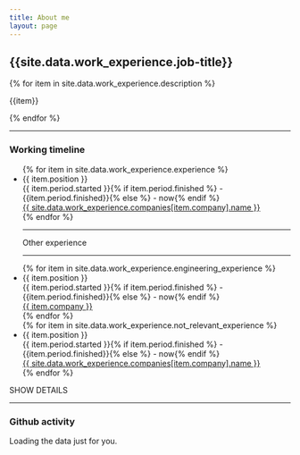 ```yaml
---
title: About me
layout: page
---
```



<h2>
{{site.data.work_experience.job-title}}
</h2>

{% for item in site.data.work_experience.description %}
<p class="cv-description">{{item}}</p>
{% endfor %}

---

<h3>
Working timeline
</h3>

<div class="timeline">
    <div class="timeline-container">
        <ul class="timeline-list">
            {% for item in site.data.work_experience.experience %}
            <li class="timeline-item">
                <div class="timeline-item-content">
                    <div class="timeline-position has-text-white">{{ item.position }}</div>
                    <div class="timeline-period has-text-white">{{ item.period.started }}{% if item.period.finished %} - {{item.period.finished}}{% else %} - now{% endif %}</div>
                    <a class="timeline-company-url has-text-white" href="{{ site.data.work_experience.companies[item.company].url }}" target="_blank" rel="noopener noreferrer">
                        {{ site.data.work_experience.companies[item.company].name }}
                    </a>
                    <span class="circle"></span>
                </div>
            </li>
            {% endfor %}
            <div></div>
            <div class="engineering-experience-msg">
                <div><hr class="timeline-hr"/></div>
                <div>Other experience</div>
                <div><hr class="timeline-hr"/></div>
            </div>
            {% for item in site.data.work_experience.engineering_experience %}
            <li class="timeline-item not-relevant-sum">
                <div class="timeline-item-content">
                    <div class="timeline-position has-text-white">{{ item.position }}</div>
                    <div class="timeline-period has-text-white">{{ item.period.started }}{% if item.period.finished %} - {{item.period.finished}}{% else %} - now{% endif %}</div>
                    <a class="timeline-company-url has-text-white" href="/" target="_blank" rel="noopener noreferrer">
                        {{ item.company }}
                    </a>
                    <span class="circle"></span>
                </div>
            </li>
            {% endfor %}
            <div></div>
            {% for item in site.data.work_experience.not_relevant_experience %}
            <li class="timeline-item not-relevant">
                <div class="timeline-item-content">
                    <div class="timeline-position has-text-white">{{ item.position }}</div>
                    <div class="timeline-period has-text-white">{{ item.period.started }}{% if item.period.finished %} - {{item.period.finished}}{% else %} - now{% endif %}</div>
                    <a class="timeline-company-url has-text-white" href="{{ site.data.work_experience.companies[item.company].url }}" target="_blank" rel="noopener noreferrer">
                        {{ site.data.work_experience.companies[item.company].name }}
                    </a>
                    <span class="circle"></span>
                </div>
            </li>
            {% endfor %}
        </ul>
    </div>
</div>
<div class="container timeline-toggle-button has-text-centered has-background-grey-darker has-text-white">SHOW DETAILS</div>

---

<h3>
Github activity
</h3>
<div class="calendar">Loading the data just for you.</div>


<script src="{{site.url}}{{site.baseurl}}/assets/js/toggle-timeline.js"></script>
<script src="https://unpkg.com/github-calendar@latest/dist/github-calendar.min.js"></script>
<script>
    const github_username = '{{ site.github_username }}';
    GitHubCalendar(".calendar", github_username, { responsive: true, global_stats: false, cache: 36000 });
</script>